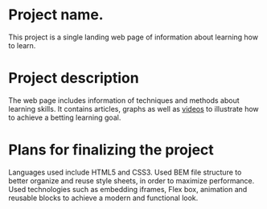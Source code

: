 # Project name.

This project is a single landing web page of information about learning how to learn.

# Project description

The web page includes information of techniques and methods about learning skills. It contains articles, graphs as well as [videos](https://www.youtube.com/watch?v=5MgBikgcWnY) to illustrate how to achieve a betting learning goal.

# Plans for finalizing the project

Languages used include HTML5 and CSS3.
Used BEM file structure to better organize and reuse style sheets, in order to maximize performance. Used technologies such as embedding iframes, Flex box, animation and reusable blocks to achieve a modern and functional look.
